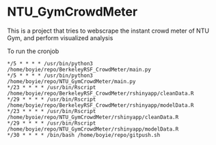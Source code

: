 # NTU_GymCrowdMeter
This is a project that tries to webscrape the instant crowd meter of NTU Gym, and perform visualized analysis

To run the cronjob
```shell
*/5 * * * * /usr/bin/python3 /home/boyie/repo/BerkeleyRSF_CrowdMeter/main.py
*/5 * * * * /usr/bin/python3 /home/boyie/repo/NTU_GymCrowdMeter/main.py
*/23 * * * * /usr/bin/Rscript /home/boyie/repo/BerkeleyRSF_CrowdMeter/rshinyapp/cleanData.R
*/29 * * * * /usr/bin/Rscript /home/boyie/repo/BerkeleyRSF_CrowdMeter/rshinyapp/modelData.R
*/23 * * * * /usr/bin/Rscript /home/byoie/repo/NTU_GymCrowdMeter/rshinyapp/cleanData.R
*/29 * * * * /usr/bin/Rscript /home/boyie/repo/NTU_GymCrowdMeter/rshinyapp/modelData.R
*/30 * * * * /bin/bash /home/boyie/repo/gitpush.sh
```
